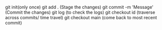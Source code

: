 git init(only once)
git add . (Stage the changes)
git commit -m 'Message' (Commit the changes)
git log (to check the logs)
git checkout id (traverse across commits/ time travel)
git checkout main (come back to most recent commit)

